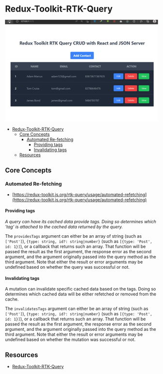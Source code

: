 # Redux-Toolkit-RTK-Query

<div align="center">
<img src="img/rtq-1.gif" alt="rtq-1.gif" width="800px">
</div>


- [Redux-Toolkit-RTK-Query](#redux-toolkit-rtk-query)
	- [Core Concepts](#core-concepts)
		- [Automated Re-fetching](#automated-re-fetching)
			- [Providing tags](#providing-tags)
			- [Invalidating tags](#invalidating-tags)
	- [Resources](#resources)

## Core Concepts

### Automated Re-fetching

- [https://redux-toolkit.js.org/rtk-query/usage/automated-refetching](https://redux-toolkit.js.org/rtk-query/usage/automated-refetching)

#### Providing tags

*A query can have its cached data provide tags. Doing so determines which 'tag' is attached to the cached data returned by the query.*

The `providesTags` argument can either be an array of string (such as `['Post']`), `{type: string, id?: string|number}` (such as `[{type: 'Post', id: 1}]`), or a callback that returns such an array. That function will be passed the result as the first argument, the response error as the second argument, and the argument originally passed into the query method as the third argument. Note that either the result or error arguments may be undefined based on whether the query was successful or not.

#### Invalidating tags

A mutation can invalidate specific cached data based on the tags. Doing so determines which cached data will be either refetched or removed from the cache.

The `invalidatesTags` argument can either be an array of string (such as `['Post']`), `{type: string, id?: string|number}` (such as `[{type: 'Post', id: 1}]`), or a callback that returns such an array. That function will be passed the result as the first argument, the response error as the second argument, and the argument originally passed into the query method as the third argument. Note that either the result or error arguments may be undefined based on whether the mutation was successful or not.


## Resources

- [Redux-Toolkit-RTK-Query](https://redux-toolkit.js.org/rtk-query/overview)

